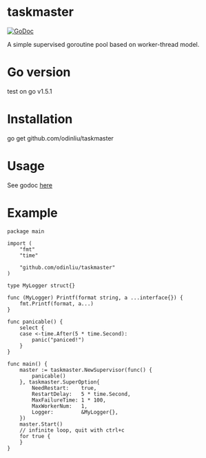 # taskmaster
[![GoDoc](https://godoc.org/github.com/odinliu/taskmaster?status.png)](https://godoc.org/github.com/odinliu/taskmaster)

A simple supervised goroutine pool based on worker-thread model.

# Go version
test on go v1.5.1

# Installation
go get github.com/odinliu/taskmaster

# Usage
See godoc [here](https://godoc.org/github.com/odinliu/taskmaster)

# Example
```
package main

import (
	"fmt"
	"time"

	"github.com/odinliu/taskmaster"
)

type MyLogger struct{}

func (MyLogger) Printf(format string, a ...interface{}) {
	fmt.Printf(format, a...)
}

func panicable() {
	select {
	case <-time.After(5 * time.Second):
		panic("paniced!")
	}
}

func main() {
	master := taskmaster.NewSupervisor(func() {
		panicable()
	}, taskmaster.SuperOption{
		NeedRestart:    true,
		RestartDelay:   5 * time.Second,
		MaxFailureTime: 1 * 100,
		MaxWorkerNum:   1,
		Logger:         &MyLogger{},
	})
	master.Start()
	// infinite loop, quit with ctrl+c
	for true {
	}
}
```
